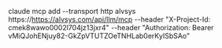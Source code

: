 claude mcp add --transport http alvsys https://https://alvsys.com/api/llm/mcp --header "X-Project-Id: cmek8wawo0002l704jz13jxr4" --header "Authorization: Bearer vMiQJohENjuy82-GkZpVTUTZOeTNHLab0erKyISbSAo" 